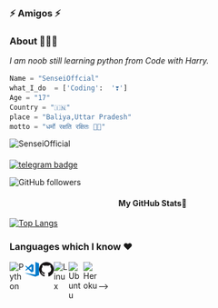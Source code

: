 ### ⚡ Amigos ⚡



### About 🙋🏻‍♂️

*I am noob still learning python from Code with Harry.*
```python
Name = "SenseiOffcial"
what_I_do  = ['Coding':  '❣️']
Age = "17"
Country = "🇮🇳"
place = "Baliya,Uttar Pradesh"
motto = "धर्मो रक्षति रक्षितः 🚩🚩"
```


<p align="left"> <img src="https://komarev.com/ghpvc/?username=SenseiOfficial&label=Profile%20Views&color=orange&style=flat-square" alt="SenseiOfficial" /> </p>


#### 
[![telegram badge](https://img.shields.io/badge/Telegram-Sensei-red)](https://t.me/sensei_nex_op)

![GitHub followers](https://img.shields.io/github/followers/SenseiOffical?style=social)

<h4 align="center"><b>My GitHub Stats💛</b></h4>

[![Top Langs](https://github-readme-stats.vercel.app/api/top-langs/?username=SenseiOfficial)](https://github.com/anuraghazra/github-readme-stats)

### Languages which I know ❤️
[<img align="left" alt="Python" width="26px" src="https://upload.wikimedia.org/wikipedia/commons/thumb/c/c3/Python-logo-notext.svg/600px-Python-logo-notext.svg.png" />](https://python.org/)
[<img align="left" alt="Visual Studio Code" width="26px" src="https://raw.githubusercontent.com/github/explore/80688e429a7d4ef2fca1e82350fe8e3517d3494d/topics/visual-studio-code/visual-studio-code.png" />](https://code.visualstudio.com/)
[<img align="left" alt="GitHub" width="26px" src="https://raw.githubusercontent.com/github/explore/78df643247d429f6cc873026c0622819ad797942/topics/github/github.png" />](https://git-scm.com/)
[<img align="left" alt="Linux" width="26px" src="https://www.freepnglogos.com/uploads/linux-png/difference-between-linux-and-window-operating-system-3.png" />](https://www.linux.org/)
[<img align="left" alt="Ubuntu" width="26px" src="https://assets.ubuntu.com/v1/29985a98-ubuntu-logo32.png" />](https://www.ubuntu.com)
[<img align="left" alt="Heroku" width="26px" src="https://www.nicepng.com/png/full/223-2233246_heroku-logo-salesforce-heroku.png" />](https://heroku.com/)


















<br />
<br />
-->
